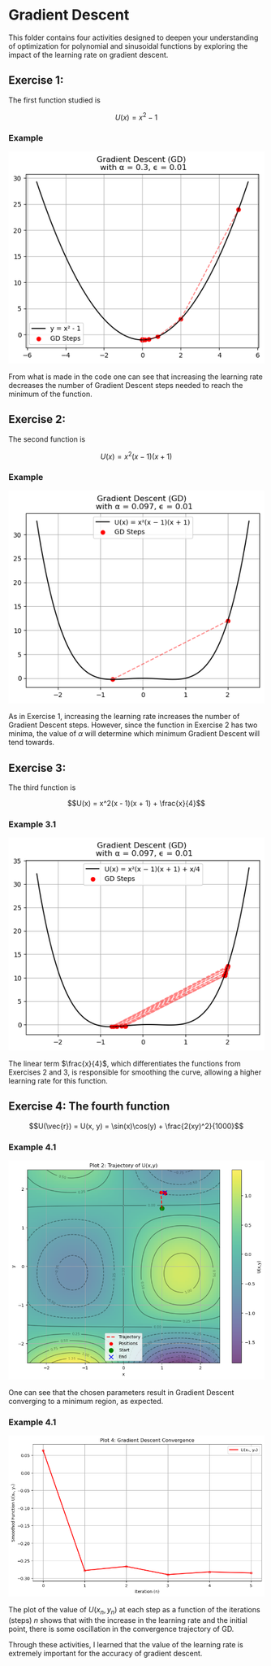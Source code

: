 # Gradient Descent

This folder contains four activities designed to deepen your understanding of optimization for polynomial and sinusoidal functions by exploring the impact of the learning rate on gradient descent.

## Exercise 1:

The first function studied is

$$U(x) = x^2 - 1$$

### Example

![alt text](image-1.png)

From what is made in the code one can see that increasing the learning rate decreases the number of Gradient Descent steps needed to reach the minimum of the function.

## Exercise 2:

The second function is

$$U(x) = x^2(x - 1)(x + 1)$$

### Example

![alt text](image-3.png)

As in Exercise 1, increasing the learning rate increases the number of Gradient Descent steps. However, since the function in Exercise 2 has two minima, the value of $\alpha$ will determine which minimum Gradient Descent will tend towards.

## Exercise 3:

The third function is

$$U(x) = x^2(x - 1)(x + 1) + \frac{x}{4}$$

### Example 3.1

![alt text](image-4.png)

The linear term $\frac{x}{4}$, which differentiates the functions from Exercises 2 and 3, is responsible for smoothing the curve, allowing a higher learning rate for this function.

## Exercise 4: The fourth function

$$U(\vec{r}) = U(x, y) = \sin(x)\cos(y) + \frac{2(xy)^2}{1000}$$

### Example 4.1

![alt text](image-6.png)

One can see that the chosen parameters result in Gradient Descent converging to a minimum region, as expected.

### Example 4.1

![alt text](image-7.png)

The plot of the value of $U(x_{n}, y_{n})$ at each step as a function of the iterations (steps) $n$ shows that with the increase in the learning rate and the initial point, there is some oscillation in the convergence trajectory of GD.

Through these activities, I learned that the value of the learning rate is extremely important for the accuracy of gradient descent.
